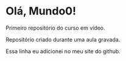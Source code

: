 # Olá, Mundo0!
 Primeiro repositório do curso em vídeo.

 Repositório criado durante uma aula gravada. 

 Essa linha eu adicionei no meu site do github. 


